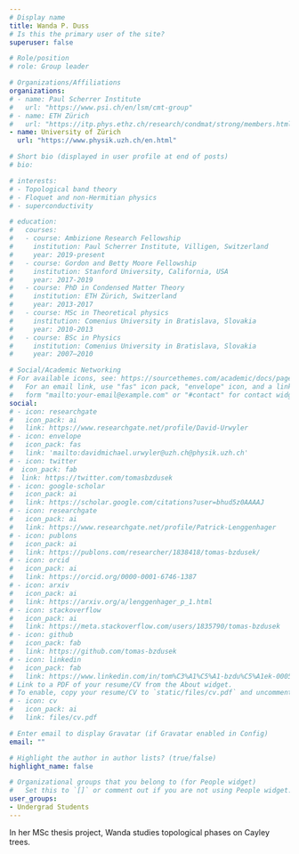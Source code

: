 ```yaml
---
# Display name
title: Wanda P. Duss
# Is this the primary user of the site?
superuser: false

# Role/position
# role: Group leader

# Organizations/Affiliations
organizations:
# - name: Paul Scherrer Institute
#   url: "https://www.psi.ch/en/lsm/cmt-group"
# - name: ETH Zürich
#   url: "https://itp.phys.ethz.ch/research/condmat/strong/members.html"
- name: University of Zürich
  url: "https://www.physik.uzh.ch/en.html"

# Short bio (displayed in user profile at end of posts)
# bio: 

# interests:
# - Topological band theory
# - Floquet and non-Hermitian physics
# - superconductivity

# education:
#   courses:
#   - course: Ambizione Research Fellowship
#     institution: Paul Scherrer Institute, Villigen, Switzerland
#     year: 2019-present
#   - course: Gordon and Betty Moore Fellowship
#     institution: Stanford University, California, USA
#     year: 2017-2019
#   - course: PhD in Condensed Matter Theory
#     institution: ETH Zürich, Switzerland
#     year: 2013-2017
#   - course: MSc in Theoretical physics
#     institution: Comenius University in Bratislava, Slovakia
#     year: 2010-2013
#   - course: BSc in Physics
#     institution: Comenius University in Bratislava, Slovakia
#     year: 2007–2010

# Social/Academic Networking
# For available icons, see: https://sourcethemes.com/academic/docs/page-builder/#icons
#   For an email link, use "fas" icon pack, "envelope" icon, and a link in the
#   form "mailto:your-email@example.com" or "#contact" for contact widget.
social:
# - icon: researchgate
#   icon_pack: ai
#   link: https://www.researchgate.net/profile/David-Urwyler
# - icon: envelope
#   icon_pack: fas
#   link: 'mailto:davidmichael.urwyler@uzh.ch@physik.uzh.ch'
# - icon: twitter
#  icon_pack: fab
#  link: https://twitter.com/tomasbzdusek
# - icon: google-scholar
#   icon_pack: ai
#   link: https://scholar.google.com/citations?user=bhud5z0AAAAJ
# - icon: researchgate
#   icon_pack: ai
#   link: https://www.researchgate.net/profile/Patrick-Lenggenhager
# - icon: publons
#   icon_pack: ai
#   link: https://publons.com/researcher/1838418/tomas-bzdusek/
# - icon: orcid
#   icon_pack: ai
#   link: https://orcid.org/0000-0001-6746-1387
# - icon: arxiv
#   icon_pack: ai
#   link: https://arxiv.org/a/lenggenhager_p_1.html
# - icon: stackoverflow
#   icon_pack: ai
#   link: https://meta.stackoverflow.com/users/1835790/tomas-bzdusek
# - icon: github
#   icon_pack: fab
#   link: https://github.com/tomas-bzdusek
# - icon: linkedin
#   icon_pack: fab
#   link: https://www.linkedin.com/in/tom%C3%A1%C5%A1-bzdu%C5%A1ek-0005794b/
# Link to a PDF of your resume/CV from the About widget.
# To enable, copy your resume/CV to `static/files/cv.pdf` and uncomment the lines below.
# - icon: cv
#   icon_pack: ai
#   link: files/cv.pdf

# Enter email to display Gravatar (if Gravatar enabled in Config)
email: ""

# Highlight the author in author lists? (true/false)
highlight_name: false

# Organizational groups that you belong to (for People widget)
#   Set this to `[]` or comment out if you are not using People widget.
user_groups:
- Undergrad Students
---
```


In her MSc thesis project, Wanda studies topological phases on Cayley trees.

